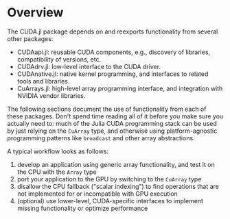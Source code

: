 # Overview

The CUDA.jl package depends on and reexports functionality from several other packages:

* CUDAapi.jl: reusable CUDA components, e.g., discovery of libraries, compatibility of
  versions, etc.
* CUDAdrv.jl: low-level interface to the CUDA driver.
* CUDAnative.jl: native kernel programming, and interfaces to related tools and libraries.
* CuArrays.jl: high-level array programming interface, and integration with NVIDIA vendor
  libraries.

The following sections document the use of functionality from each of these packages. Don't
spend time reading all of it before you make sure you actually need to: much of the Julia
CUDA programming stack can be used by just relying on the `CuArray` type, and otherwise
using platform-agnostic programming patterns like `broadcast` and other array abstractions.

A typical workflow looks as follows:

1. develop an application using generic array functionality, and test it on the CPU with the
   `Array` type
2. port your application to the GPU by switching to the `CuArray` type
3. disallow the CPU fallback ("scalar indexing") to find operations that are not implemented
   for or incompatible with GPU execution
4. (optional) use lower-level, CUDA-specific interfaces to implement missing functionality
   or optimize performance

